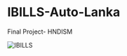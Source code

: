 # IBILLS-Auto-Lanka
Final Project- HNDISM


![IBILLS](https://github.com/user-attachments/assets/f67c8bd5-1a82-46e9-a656-cb68935bb50c)
